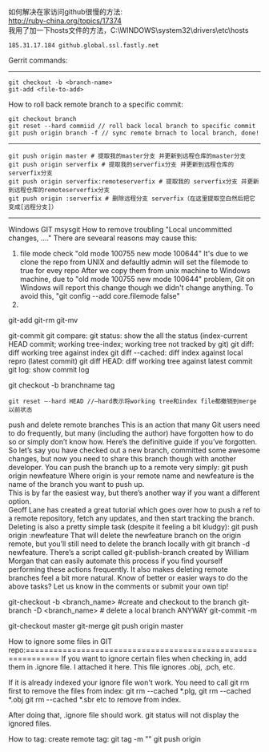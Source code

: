 如何解决在家访问github很慢的方法:  
http://ruby-china.org/topics/17374  
我用了加一下hosts文件的方法，C:\WINDOWS\system32\drivers\etc\hosts  
  
    185.31.17.184 github.global.ssl.fastly.net

Gerrit commands: 

-------- 
    git checkout -b <branch-name> 
    git-add <file-to-add> 
 
 


How to roll back remote branch to a specific commit:  
  
    git checkout branch  
    git reset --hard commiid // roll back local branch to specific commit  
    git push origin branch -f // sync remote brnach to local branch, done!



---- 
    git push origin master # 提取我的master分支 并更新到远程仓库的master分支
    git push origin serverfix # 提取我的serverfix分支 并更新到远程仓库的serverfix分支  
    git push origin serverfix:remoteserverfix # 提取我的 serverfix分支 并更新到远程仓库的remoteserverfix分支 
    git push origin :serverfix # 删除远程分支 serverfix（在这里提取空白然后把它变成[远程分支]） 
 
------------------------------------------------------------------------- 
Windows GIT msysgit 
How to remove troubling "Local uncommitted changes, ...." 
There are sevearal reasons may cause this: 
1) file mode check "old mode 100755 new mode 100644" 
It's due to we clone the repo from UNIX and defaultly admin will set the filemode to true for evey repo 
After we copy them from unix machine to Windows machine, due to "old mode 100755 new mode 100644" problem, Git on Windows will report this change though we didn't change anything. 
To avoid this, "git config --add core.filemode false" 
2)
 
 
git-add 
git-rm 
git-mv 
 
 
git-commit 
git 
compare: 
git status: show the all the status (index-current HEAD commit; working tree-index; working tree not tracked by git) 
git diff: diff working tree against index 
git diff --cached: diff index against local repro (latest commit) 
git diff HEAD: diff working tree against latest commit 
git log: show commit log 
 
 
git checkout -b branchname tag 
 
 
 
 
    git reset –-hard HEAD //–hard表示将working tree和index file都撤销到merge以前状态 
 
 
 
 
push and delete remote branches 
This is an action that many Git users need to do frequently, but many (including the author) have forgotten how to do so or simply don’t know how. Here’s the definitive guide if you’ve forgotten. 
So let’s say you have checked out a new branch, committed some awesome changes, but now you need to share this branch though with another developer. You can push the branch up to a remote very simply: 
git push origin newfeature 
Where origin is your remote name and newfeature is the name of the branch you want to push up.  
This is by far the easiest way, but there’s another way if you want a different option.  
Geoff Lane has created a great tutorial which goes over how to push a ref to a remote repository, fetch any updates, and then start tracking the branch. 
Deleting is also a pretty simple task (despite it feeling a bit kludgy): 
git push origin :newfeature 
That will delete the newfeature branch on the origin remote, but you’ll still need to delete the branch locally with git branch -d newfeature. 
There’s a script called git-publish-branch created by William Morgan that can easily automate this process if you find yourself performing these actions frequently. It also makes deleting remote branches feel a bit more natural. Know of better or easier ways to do the above tasks? Let us know in the comments or submit your own tip! 
 
 
 
 
 
 
 
 
git-checkout -b <branch_name> #create and checkout to the branch 
git-branch -D <branch_name> # delete a local branch ANYWAY 
git-commit -m <comment> 
 
 
git-checkout master 
git-merge <branch> 
git push origin master 
 
 
How to ignore some files in GIT repo:============================================================= 
If you want to ignore certain files when checking in, add them in .ignore file. I attached it here. This file ignores .obj, .pch, etc. 
 
 
If it is already indexed your ignore file won't work. You need to call git rm first to remove the files from index: 
git rm --cached *.plg, 
git rm --cached *.obj 
git rm --cached *.sbr 
etc to remove from index.  
 
 
After doing that, .ignore file should work. git status will not display the ignored files. 
 
 
How to tag: 
create remote tag: 
git tag -m "<comments>" <tag-name> 
git push origin <tag-name> 
 
 
